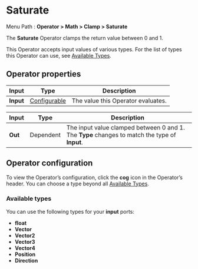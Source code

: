 # Saturate

Menu Path : **Operator > Math > Clamp > Saturate**

The **Saturate** Operator clamps the return value between 0 and 1.

This Operator accepts input values of various types. For the list of types this Operator can use, see [Available Types](#available-types).

## Operator properties

| **Input** | **Type**                                | **Description**                    |
| --------- | --------------------------------------- | ---------------------------------- |
| **Input** | [Configurable](#operator-configuration) | The value this Operator evaluates. |

| **Input** | **Type**  | **Description**                                              |
| --------- | --------- | ------------------------------------------------------------ |
| **Out**   | Dependent | The input value clamped between 0 and 1.<br/>The **Type** changes to match the type of **Input**. |

## Operator configuration

To view the Operator’s configuration, click the **cog** icon in the Operator’s header. You can choose a type beyond all [Available Types](#available-types).



### Available types

You can use the following types for your **input** ports:

- **float**
- **Vector**
- **Vector2**
- **Vector3**
- **Vector4**
- **Position**
- **Direction**

